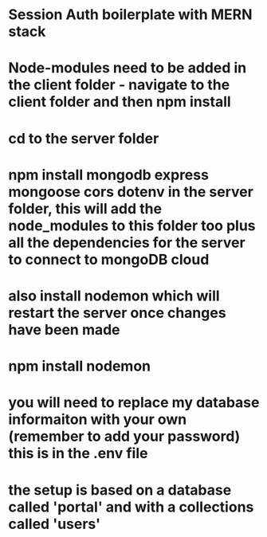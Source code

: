 # Session Auth boilerplate with MERN stack

# Node-modules need to be added in the client folder - navigate to the client folder and then npm install 

# cd to the server folder
# npm install mongodb express mongoose cors dotenv in the server folder, this will add the node_modules to this folder too plus all the dependencies for the server to connect to mongoDB cloud

# also install nodemon which will restart the server once changes have been made
# npm install nodemon 

# you will need to replace my database informaiton with  your own (remember to add your password) this is in the .env file
# the setup is based on a database called 'portal' and with a collections called 'users'


# 